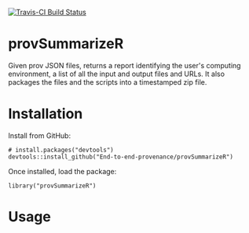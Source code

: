 [![Travis-CI Build Status](https://travis-ci.org/End-to-end-provenance/provSummarizeR.svg?branch=master)](https://travis-ci.org/End-to-end-provenance/provSummarizeR)

# provSummarizeR
Given prov JSON files, returns a report identifying the user's computing environment, a 
list of all the input and output files and URLs.  It also packages the files and the
scripts into a timestamped zip file.


# Installation
Install from GitHub:
```{r}
# install.packages("devtools")
devtools::install_github("End-to-end-provenance/provSummarizeR")
```
Once installed, load the package:
```{r}
library("provSummarizeR")
```


# Usage

